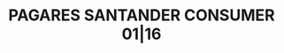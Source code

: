 ---
layout: asset
title: PAGARES SANTANDER CONSUMER 01|16                            
isin: ES0513495OV9
---